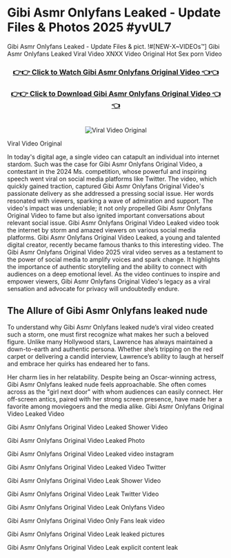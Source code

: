# Gibi Asmr Onlyfans Leaked - Update Files & Photos 2025 #yvUL7

Gibi Asmr Onlyfans Leaked - Update Files & pict. !#[NEW-X~VIDEOs™] Gibi Asmr Onlyfans Leaked Viral Video XNXX Video Original Hot Sex porn Video
<br>
<div align="center">
<h3><a href="https://links2leaks.com?utm_source=gibiasmr&utm_medium=gitlong" rel="nofollow">👉👉 Click to Watch Gibi Asmr Onlyfans Original Video 👈👈</a></h3>
<h3><a href="https://links2leaks.com?utm_source=gibiasmr&utm_medium=gitlong" rel="nofollow">👉👉 Click to Download Gibi Asmr Onlyfans Original Video 👈👈</a></h3>
<br>
<a href="https://links2leaks.com?utm_source=gibiasmr&utm_medium=gitlong" rel="nofollow"><img src="https://i.ibb.co/Gkj2r4b/banner.png" alt="Viral Video Original" style="max-width: 100%; display: inline-block;" data-target="animated-image.originalImage"></a>
</div>

Viral Video Original

In today's digital age, a single video can catapult an individual into internet stardom. Such was the case for Gibi Asmr Onlyfans Original Video, a contestant in the 2024 Ms. competition, whose powerful and inspiring speech went viral on social media platforms like Twitter.
The video, which quickly gained traction, captured Gibi Asmr Onlyfans Original Video's passionate delivery as she addressed a pressing social issue. Her words resonated with viewers, sparking a wave of admiration and support. The video's impact was undeniable; it not only propelled Gibi Asmr Onlyfans Original Video to fame but also ignited important conversations about relevant social issue.
Gibi Asmr Onlyfans Original Video Leaked video took the internet by storm and amazed viewers on various social media platforms. Gibi Asmr Onlyfans Original Video Leaked, a young and talented digital creator, recently became famous thanks to this interesting video.
The Gibi Asmr Onlyfans Original Video 2025 viral video serves as a testament to the power of social media to amplify voices and spark change. It highlights the importance of authentic storytelling and the ability to connect with audiences on a deep emotional level. As the video continues to inspire and empower viewers, Gibi Asmr Onlyfans Original Video's legacy as a viral sensation and advocate for privacy will undoubtedly endure.

<h2>The Allure of Gibi Asmr Onlyfans leaked nude</h2>


To understand why Gibi Asmr Onlyfans leaked nude’s viral video created such a storm, one must first recognize what makes her such a beloved figure. Unlike many Hollywood stars, Lawrence has always maintained a down-to-earth and authentic persona. Whether she’s tripping on the red carpet or delivering a candid interview, Lawrence’s ability to laugh at herself and embrace her quirks has endeared her to fans.

Her charm lies in her relatability. Despite being an Oscar-winning actress, Gibi Asmr Onlyfans leaked nude feels approachable. She often comes across as the "girl next door" with whom audiences can easily connect. Her off-screen antics, paired with her strong screen presence, have made her a favorite among moviegoers and the media alike.
Gibi Asmr Onlyfans Original Video Leaked Video

Gibi Asmr Onlyfans Original Video Leaked Shower Video

Gibi Asmr Onlyfans Original Video Leaked Photo

Gibi Asmr Onlyfans Original Video Leaked video instagram

Gibi Asmr Onlyfans Original Video Leaked Video Twitter

Gibi Asmr Onlyfans Original Video Leak Shower Video

Gibi Asmr Onlyfans Original Video Leak Twitter Video

Gibi Asmr Onlyfans Original Video Leak Onlyfans Video

Gibi Asmr Onlyfans Original Video Only Fans leak video

Gibi Asmr Onlyfans Original Video Leak leaked pictures

Gibi Asmr Onlyfans Original Video Leak explicit content leak